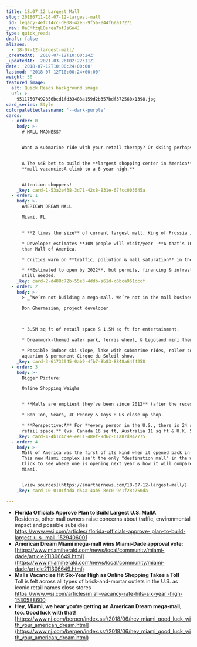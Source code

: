 ```yaml
---
title: 18.07.12 Largest Mall
slug: 20180711-18-07-12-largest-mall
_id: legacy-4efc14cc-d808-42e5-9f5a-e44f6ea17271
_rev: 0aCMfzqL0erea7otJsGu4J
type: quick_reads
draft: false
aliases:
  - 18-07-12-largest-mall/
_createdAt: '2018-07-12T10:00:24Z'
_updatedAt: '2021-03-26T02:22:11Z'
date: '2018-07-12T10:00:24+00:00'
lastmod: '2018-07-12T10:00:24+00:00'
weight: 50
featured_image:
  alt: Quick Reads background image
  url: >-
    95117507492856bcd1fd33483a159d2b357bdf372560x1398.jpg
card_series: Style
colorpaletteclassname: '--dark-purple'
cards:
  - order: 0
    body: >-
      # MALL MADNESS?


      Want a submarine ride with your retail therapy? Or skiing perhaps?


      A The $4B bet to build the **largest shopping center in America**, even as
      **mall vacanciesA climb to a 6-year high.**


      Attention shoppers!
    _key: card-1-53a2e438-3d71-42c8-831e-67fcc003645a
  - order: 1
    body: >-
      AMERICAN DREAM MALL  

      Miami, FL


      * **2 times the size** of current largest mall, King of Prussia in PA.

      * Developer estimates **30M people will visit/year –**A that’s 10M less
      than Mall of America.

      * Critics warn on **traffic, pollution & mall saturation** in the area.

      * **Estimated to open by 2022**, but permits, financing & infrastructure
      still needed.
    _key: card-2-d488c72b-55e3-4ddb-a61d-c6bca961cccf
  - order: 2
    body: >-
      > _“We’re not building a mega-mall. We’re not in the mall business.”_  

      Don Ghermezian, project developer  
        


      * 3.5M sq ft of retail space & 1.5M sq ft for entertainment.

      * Dreamwork-themed water park, ferris wheel, & Legoland mini theme park.

      * Possible indoor ski slope, lake with submarine rides, roller coaster,
      aquarium & permanent Cirque du Soleil show.
    _key: card-3-61732945-0ab9-4fb7-8b83-8848a64f4258
  - order: 3
    body: >-
      Bigger Picture:  

      Online Shopping Weighs


      * **Malls are emptiest they’ve been since 2012** (after the recession).

      * Bon Ton, Sears, JC Penney & Toys R Us close up shop.

      * **Perspective:A** For **every person in the U.S., there is 24 sq ft of
      retail space.** (vs. Canada 16 sq ft, Australia 11 sq ft & U.K. 5 sq ft)
    _key: card-4-4b1c4c9e-ee11-48ef-9d6c-61a87d942775
  - order: 4
    body: >-
      Mall of America was the first of its kind when it opened back in 1992.
      This new Miami complex isn't the only "destination mall" in the works.
      Click to see where one is opening next year & how it will compare to
      Miami.


      [view sources](https://smarthernews.com/18-07-12-largest-mall/)
    _key: card-10-0101fada-d54a-4ab5-8ec0-9e1f28c750da

---
```

* **Florida Officials Approve Plan to Build Largest U.S. MallA**  
Residents, other mall owners raise concerns about traffic, environmental impact and possible subsidies  
[https://www.wsj.com/articles/ florida-officials-approve- plan-to-build-largest-u-s- mall-1529406001](https://www.wsj.com/articles/)
* **American Dream Miami mega-mall wins Miami-Dade approval vote:**  
[https://www.miamiherald.com/news/local/community/miami-dade/article211306649.html](https://www.miamiherald.com/news/local/community/miami-dade/article211306649.html)
* **Malls Vacancies Hit Six-Year High as Online Shopping Takes a Toll**  
Toll is felt across all types of brick-and-mortar outlets in the U.S. as iconic retail names close stores  
[https://www.wsj.com/articles/m all-vacancy-rate-hits-six-year -high-1530588600](https://www.wsj.com/articles/m)
* **Hey, Miami, we hear you’re getting an American Dream mega-mall, too. Good luck with that!**  
[https://www.nj.com/bergen/index.ssf/2018/06/hey_miami_good_luck_with_your_american_dream.html](https://www.nj.com/bergen/index.ssf/2018/06/hey_miami_good_luck_with_your_american_dream.html)